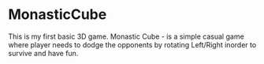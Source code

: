# MonasticCube
This is my first basic 3D game. Monastic Cube - is a simple casual game where player needs to dodge the opponents by rotating Left/Right inorder to survive and have fun.
